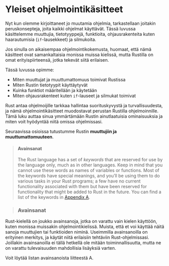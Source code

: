 # Yleiset ohjelmointikäsitteet

Nyt kun olemme kirjoittaneet jo muutamia ohjelmia, tarkastellaan joitakin peruskonsepteja, joita kaikki ohjelmat käyttävät. 
Tässä luvussa käsittelemme muuttujia, tietotyyppejä, funktioita, ohjausrakenteita kuten haarautumisia (`if`-lausekkeet) ja silmukoita.

Jos sinulla on aikaisempaa ohjelmointikokemusta, huomaat, että nämä käsitteet ovat samankaltaisia monissa muissa kielissä, 
mutta Rustilla on omat erityispiirteensä, jotka tekevät siitä erilaisen.

Tässä luvussa opimme:

- Miten muuttujat ja muuttumattomuus toimivat Rustissa
- Miten Rustin tietotyypit käyttäytyvät
- Kuinka funktiot määritellään ja käytetään
- Miten ohjausrakenteet kuten `if`-lauseet ja silmukat toimivat

Rust antaa ohjelmoijille tarkkaa hallintaa suorituskyvystä ja turvallisuudesta, ja nämä ohjelmointikäsitteet muodostavat perustan 
Rustilla ohjelmoinnille. Tämä luku auttaa sinua ymmärtämään Rustin ainutlaatuisia ominaisuuksia ja miten voit hyödyntää niitä omissa ohjelmissasi.

Seuraavissa osioissa tutustumme Rustin **muuttujiin ja muuttumattomuuteen**.

> #### Avainsanat
>
> The Rust language has a set of _keywords_ that are reserved for use by the
> language only, much as in other languages. Keep in mind that you cannot use
> these words as names of variables or functions. Most of the keywords have
> special meanings, and you’ll be using them to do various tasks in your Rust
> programs; a few have no current functionality associated with them but have
> been reserved for functionality that might be added to Rust in the future. You
> can find a list of the keywords in [Appendix A][appendix_a]<!-- ignore -->.

[appendix_a]: appendix-01-keywords.md

>### Avainsanat

Rust-kielellä on joukko avainsanoja, jotka on varattu vain kielen käyttöön, kuten monissa muissakin ohjelmointikielissä. Muista, että et voi käyttää näitä sanoja muuttujien tai funktioiden niminä. Useimmilla avainsanoilla on erityinen merkitys, ja käytät niitä erilaisiin tehtäviin Rust-ohjelmissasi. Joillakin avainsanoilla ei tällä hetkellä ole mitään toiminnallisuutta, mutta ne on varattu tulevaisuuden mahdollisia lisäyksiä varten.

Voit löytää listan avainsanoista liitteestä A.


